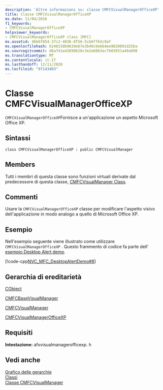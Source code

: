 ```yaml
---
description: 'Altre informazioni su: classe CMFCVisualManagerOfficeXP'
title: Classe CMFCVisualManagerOfficeXP
ms.date: 11/04/2016
f1_keywords:
- CMFCVisualManagerOfficeXP
helpviewer_keywords:
- CMFCVisualManagerOfficeXP class [MFC]
ms.assetid: 46b6f854-37c2-4836-8f56-5cb6ff63c9af
ms.openlocfilehash: b248158b963de67e3b40c0e664ee9020091d25ba
ms.sourcegitcommit: d6af41e42699628c3e2e6063ec7b03931a49a098
ms.translationtype: MT
ms.contentlocale: it-IT
ms.lasthandoff: 12/11/2020
ms.locfileid: "97143403"
---
```

# <a name="cmfcvisualmanagerofficexp-class"></a>Classe CMFCVisualManagerOfficeXP

`CMFCVisualManagerOfficeXP`Fornisce a un'applicazione un aspetto Microsoft Office XP.

## <a name="syntax"></a>Sintassi

```
class CMFCVisualManagerOfficeXP : public CMFCVisualManager
```

## <a name="members"></a>Members

Tutti i membri di questa classe sono funzioni virtuali derivate dal predecessore di questa classe, [CMFCVisualManager Class](../../mfc/reference/cmfcvisualmanager-class.md).

## <a name="remarks"></a>Commenti

Usare la `CMFCVisualManagerOfficeXP` classe per modificare l'aspetto visivo dell'applicazione in modo analogo a quello di Microsoft Office XP.

## <a name="example"></a>Esempio

Nell'esempio seguente viene illustrato come utilizzare `CMFCVisualManagerOfficeXP` . Questo frammento di codice fa parte dell' [esempio Desktop Alert demo](../../overview/visual-cpp-samples.md).

[!code-cpp[NVC_MFC_DesktopAlertDemo#8](../../mfc/reference/codesnippet/cpp/cmfcvisualmanagerofficexp-class_1.cpp)]

## <a name="inheritance-hierarchy"></a>Gerarchia di ereditarietà

[CObject](../../mfc/reference/cobject-class.md)

[CMFCBaseVisualManager](../../mfc/reference/cmfcbasevisualmanager-class.md)

[CMFCVisualManager](../../mfc/reference/cmfcvisualmanager-class.md)

[CMFCVisualManagerOfficeXP](../../mfc/reference/cmfcvisualmanagerofficexp-class.md)

## <a name="requirements"></a>Requisiti

**Intestazione:** afxvisualmanagerofficexp. h

## <a name="see-also"></a>Vedi anche

[Grafico delle gerarchie](../../mfc/hierarchy-chart.md)<br/>
[Classi](../../mfc/reference/mfc-classes.md)<br/>
[Classe CMFCVisualManager](../../mfc/reference/cmfcvisualmanager-class.md)
